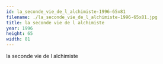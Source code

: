 ```yaml
---
id: la_seconde_vie_de_l_alchimiste-1996-65x81
filename: ./la_seconde_vie_de_l_alchimiste-1996-65x81.jpg
title: la seconde vie de l alchimiste
year: 1996
height: 65
width: 81
---
```


la seconde vie de l alchimiste